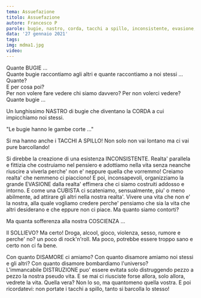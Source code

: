 ```yaml
---
tema: Assuefazione
titolo: Assuefazione
autore: Francesco P
parole: bugie, nastro, corda, tacchi a spillo, inconsistente, evasione, cubista, coscienza, sollievo, disamore, distruzione
data: '27 gennaio 2021'
tags: 
img: mdma1.jpg
video: 
---
```

Quante BUGIE ...  
Quante bugie raccontiamo agli altri e quante raccontiamo a noi stessi ...  
Quante?  
E per cosa poi?  
Per non volere fare vedere chi siamo davvero? Per non volerci vedere?  
Quante bugie ...

Un lunghissimo NASTRO di bugie che diventano la CORDA a cui impicchiamo noi stessi.

"Le bugie hanno le gambe corte ..."

Si ma hanno anche i TACCHI A SPILLO! Non solo non vai lontano ma ci vai pure barcollando!

Si direbbe la creazione di una esistenza INCONSISTENTE. Realta' parallela e fittizia che costruiamo nel pensiero e adottiamo nella vita senza neanche riuscire a viverla perche' non e' neppure quella che vorremmo! Creiamo realta' che nemmeno ci piacciono! E poi, inconsapevoli, organizziamo la grande EVASIONE dalla realta' effimera che ci siamo costruiti addosso e intorno. E come una CUBISTA ci scateniamo, sensualmente, piu' o meno abilmente, ad attirare gli altri nella nostra realta'. Vivere una vita che non e' la nostra, alla quale vogliamo credere perche' pensiamo che sia la vita che altri desiderano e che eppure non ci piace. Ma quanto siamo contorti?

Ma quanta sofferenza alla nostra COSCIENZA ...

Il SOLLIEVO? Ma certo! Droga, alcool, gioco, violenza, sesso, rumore e perche' no? un poco di rock'n'roll. Ma poco, potrebbe essere troppo sano e certo non ci fa bene.

Con quanto DISAMORE ci amiamo? Con quanto disamore amiamo noi stessi e gli altri? Con quanto disamore bombardiamo l'universo?  
L'immancabile DISTRUZIONE puo' essere evitata solo distruggendo pezzo a pezzo la nostra pseudo vita. E se mai ci riusciste forse allora, solo allora, vedrete la vita. Quella vera? Non lo so, ma quantomeno quella vostra. E poi ricordatevi: non portate i tacchi a spillo, tanto si barcolla lo stesso!
